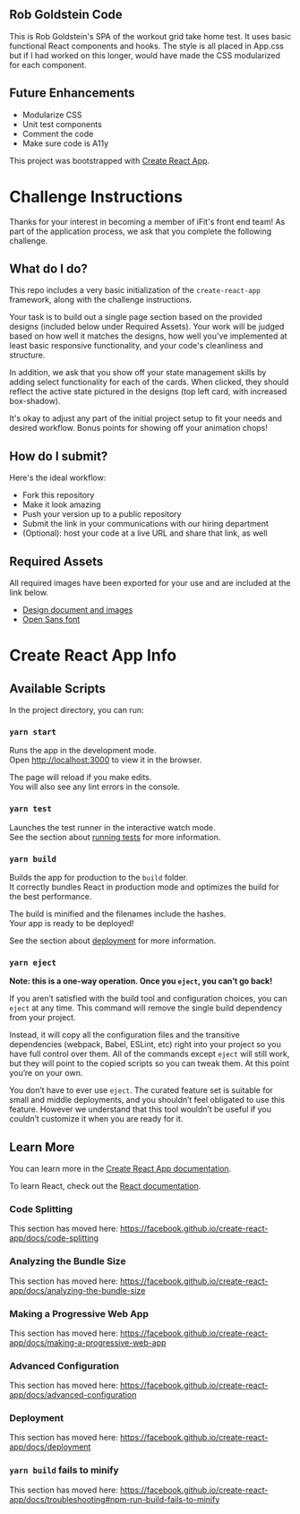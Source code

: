 ## Rob Goldstein Code
This is Rob Goldstein's SPA of the workout grid take home test. It uses basic functional React components and hooks.
The style is all placed in App.css but if I had worked on this longer, would have made the CSS modularized for each component.

## Future Enhancements

- Modularize CSS
- Unit test components
- Comment the code
- Make sure code is A11y



This project was bootstrapped with [Create React App](https://github.com/facebook/create-react-app).

# Challenge Instructions

Thanks for your interest in becoming a member of iFit's front end team! As part of the application process, we ask that you complete the following challenge.

## What do I do?

This repo includes a very basic initialization of the `create-react-app` framework, along with the challenge instructions.

Your task is to build out a single page section based on the provided designs (included below under Required Assets). Your work will be judged based on how well it matches the designs, how well you've implemented at least basic responsive functionality, and your code's cleanliness and structure.

In addition, we ask that you show off your state management skills by adding select functionality for each of the cards. When clicked, they should reflect the active state pictured in the designs (top left card, with increased box-shadow).

It's okay to adjust any part of the initial project setup to fit your needs and desired workflow. Bonus points for showing off your animation chops!

## How do I submit?

Here's the ideal workflow:

- Fork this repository
- Make it look amazing
- Push your version up to a public repository
- Submit the link in your communications with our hiring department
- (Optional): host your code at a live URL and share that link, as well

## Required Assets

All required images have been exported for your use and are included at the link below.

- [Design document and images](https://www.dropbox.com/sh/qszv92itgpf317c/AAAynYQ_ERvkm0e5MaDivyqfa?dl=0)
- [Open Sans font](https://fonts.google.com/specimen/Open+Sans)

# Create React App Info

## Available Scripts

In the project directory, you can run:

### `yarn start`

Runs the app in the development mode.<br />
Open [http://localhost:3000](http://localhost:3000) to view it in the browser.

The page will reload if you make edits.<br />
You will also see any lint errors in the console.

### `yarn test`

Launches the test runner in the interactive watch mode.<br />
See the section about [running tests](https://facebook.github.io/create-react-app/docs/running-tests) for more information.

### `yarn build`

Builds the app for production to the `build` folder.<br />
It correctly bundles React in production mode and optimizes the build for the best performance.

The build is minified and the filenames include the hashes.<br />
Your app is ready to be deployed!

See the section about [deployment](https://facebook.github.io/create-react-app/docs/deployment) for more information.

### `yarn eject`

**Note: this is a one-way operation. Once you `eject`, you can’t go back!**

If you aren’t satisfied with the build tool and configuration choices, you can `eject` at any time. This command will remove the single build dependency from your project.

Instead, it will copy all the configuration files and the transitive dependencies (webpack, Babel, ESLint, etc) right into your project so you have full control over them. All of the commands except `eject` will still work, but they will point to the copied scripts so you can tweak them. At this point you’re on your own.

You don’t have to ever use `eject`. The curated feature set is suitable for small and middle deployments, and you shouldn’t feel obligated to use this feature. However we understand that this tool wouldn’t be useful if you couldn’t customize it when you are ready for it.

## Learn More

You can learn more in the [Create React App documentation](https://facebook.github.io/create-react-app/docs/getting-started).

To learn React, check out the [React documentation](https://reactjs.org/).

### Code Splitting

This section has moved here: https://facebook.github.io/create-react-app/docs/code-splitting

### Analyzing the Bundle Size

This section has moved here: https://facebook.github.io/create-react-app/docs/analyzing-the-bundle-size

### Making a Progressive Web App

This section has moved here: https://facebook.github.io/create-react-app/docs/making-a-progressive-web-app

### Advanced Configuration

This section has moved here: https://facebook.github.io/create-react-app/docs/advanced-configuration

### Deployment

This section has moved here: https://facebook.github.io/create-react-app/docs/deployment

### `yarn build` fails to minify

This section has moved here: https://facebook.github.io/create-react-app/docs/troubleshooting#npm-run-build-fails-to-minify
